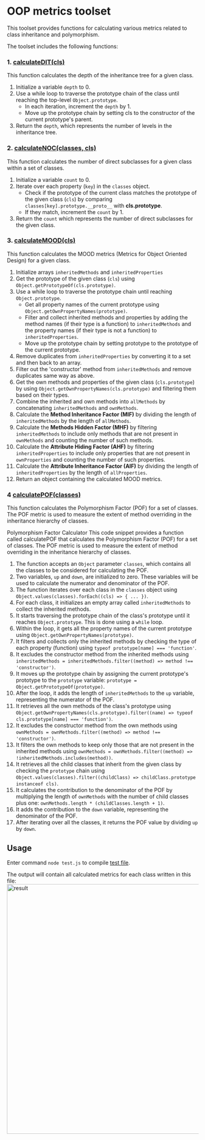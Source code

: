 # OOP metrics toolset
This toolset provides functions for calculating various metrics related to class inheritance and polymorphism.

The toolset includes the following functions:

### 1. [calculateDIT(cls)](https://github.com/annavasylashko/oop-metrics/blob/main/metric.js#L40)
This function calculates the depth of the inheritance tree for a given class.

1. Initialize a variable `depth` to 0.
2. Use a while loop to traverse the prototype chain of the class until reaching the top-level `Object.prototype`.
    * In each iteration, increment the `depth` by 1.
    * Move up the prototype chain by setting cls to the constructor of the current prototype's parent.
3. Return the `depth`, which represents the number of levels in the inheritance tree.

### 2. [calculateNOC(classes, cls)](https://github.com/annavasylashko/oop-metrics/blob/main/metric.js#L59)
This function calculates the number of direct subclasses for a given class within a set of classes.

1. Initialize a variable `count` to 0.
2. Iterate over each property (`key`) in the `classes` object.
    * Check if the prototype of the current class matches the prototype of the given class (`cls`) by comparing `classes[key].prototype.__proto__` with **cls.prototype**.
    * If they match, increment the `count` by 1.
3. Return the `count` which represents the number of direct subclasses for the given class.

### 3. [calculateMOOD(cls)](https://github.com/annavasylashko/oop-metrics/blob/main/metric.js#L75)
This function calculates the MOOD metrics (Metrics for Object Oriented Design) for a given class.

1. Initialize arrays `inheritedMethods` and `inheritedProperties`
2. Get the prototype of the given class (`cls`) using `Object.getPrototypeOf(cls.prototype)`.
3. Use a while loop to traverse the prototype chain until reaching `Object.prototype`.
    * Get all property names of the current prototype using `Object.getOwnPropertyNames(prototype)`.
    * Filter and collect inherited methods and properties by adding the method names (if their type is a function) to `inheritedMethods` and the property names (if their type is not a function) to `inheritedProperties`.
    * Move up the prototype chain by setting prototype to the prototype of the current prototype.
4. Remove duplicates from `inheritedProperties` by converting it to a set and then back to an array.
5. Filter out the 'constructor' method from `inheritedMethods` and remove duplicates same way as above.
6. Get the own methods and properties of the given class (`cls.prototype`) by using `Object.getOwnPropertyNames(cls.prototype)` and filtering them based on their types.
7. Combine the inherited and own methods into `allMethods` by concatenating `inheritedMethods` and `ownMethods`.
8. Calculate the **Method Inheritance Factor (MIF)** by dividing the length of `inheritedMethods` by the length of `allMethods`.
9. Calculate the **Methods Hidden Factor (MHF)** by filtering `inheritedMethods` to include only methods that are not present in `ownMethods` and counting the number of such methods.
10. Calculate the **Attribute Hiding Factor (AHF)** by filtering `inheritedProperties` to include only properties that are not present in `ownProperties` and counting the number of such properties.
11. Calculate the **Attribute Inheritance Factor (AIF)** by dividing the length of `inheritedProperties` by the length of `allProperties`.
12. Return an object containing the calculated MOOD metrics.

### 4 [calculatePOF(classes)](https://github.com/annavasylashko/oop-metrics/blob/main/metric.js#L128)
This function calculates the Polymorphism Factor (POF) for a set of classes. The POF metric is used to measure the extent of method overriding in the inheritance hierarchy of classes.


Polymorphism Factor Calculator
This code snippet provides a function called calculatePOF that calculates the Polymorphism Factor (POF) for a set of classes. The POF metric is used to measure the extent of method overriding in the inheritance hierarchy of classes.

1. The function accepts an `Object` parameter `classes`, which contains all the classes to be considered for calculating the POF.
2. Two variables, `up` and `down`, are initialized to zero. These variables will be used to calculate the numerator and denominator of the POF.
3. The function iterates over each class in the `classes` object using `Object.values(classes).forEach((cls) => { ... })`.
4. For each class, it initializes an empty array called `inheritedMethods` to collect the inherited methods.
5. It starts traversing the prototype chain of the class's prototype until it reaches `Object.prototype`. This is done using a `while` loop.
6. Within the loop, it gets all the property names of the current prototype using `Object.getOwnPropertyNames(prototype)`.
7. It filters and collects only the inherited methods by checking the type of each property (function) using `typeof prototype[name] === 'function'`.
8. It excludes the constructor method from the inherited methods using `inheritedMethods = inheritedMethods.filter((method) => method !== 'constructor')`.
9. It moves up the prototype chain by assigning the current prototype's prototype to the `prototype` variable: `prototype = Object.getPrototypeOf(prototype)`.
10. After the loop, it adds the length of `inheritedMethods` to the `up` variable, representing the numerator of the POF.
11. It retrieves all the own methods of the class's prototype using `Object.getOwnPropertyNames(cls.prototype).filter((name) => typeof cls.prototype[name] === 'function')`.
12. It excludes the constructor method from the own methods using `ownMethods = ownMethods.filter((method) => method !== 'constructor')`.
13. It filters the own methods to keep only those that are not present in the inherited methods using `ownMethods = ownMethods.filter((method) => !inheritedMethods.includes(method))`.
14. It retrieves all the child classes that inherit from the given class by checking the `prototype` chain using `Object.values(classes).filter((childClass) => childClass.prototype instanceof cls)`.
15. It calculates the contribution to the denominator of the POF by multiplying the length of `ownMethods` with the number of child classes plus one: `ownMethods.length * (childClasses.length + 1)`.
16. It adds the contribution to the `down` variable, representing the denominator of the POF.
17. After iterating over all the classes, it returns the POF value by dividing `up` by `down`.

## Usage
Enter command `node test.js` to compile [test file](https://github.com/annavasylashko/oop-metrics/blob/main/test.js).

The output will contain all calculated metrics for each class written in this file:
<img width="657" alt="result" src="https://github.com/annavasylashko/oop-metrics/assets/50664700/c9c0f946-db0c-4278-a65f-cf95da0ae38d">
